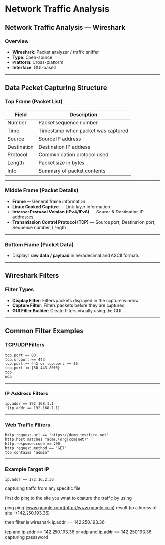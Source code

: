 
# Network Traffic Analysis

## Network Traffic Analysis — Wireshark

### Overview

- **Wireshark**: Packet analyzer / traffic sniffer
- **Type**: Open-source
- **Platform**: Cross-platform
- **Interface**: GUI-based

---

## Data Packet Capturing Structure

### Top Frame (Packet List)

| Field | Description |
| --- | --- |
| Number | Packet sequence number |
| Time | Timestamp when packet was captured |
| Source | Source IP address |
| Destination | Destination IP address |
| Protocol | Communication protocol used |
| Length | Packet size in bytes |
| Info | Summary of packet contents |

---

### Middle Frame (Packet Details)

- **Frame** — General frame information
- **Linux Cooked Capture** — Link-layer information
- **Internet Protocol Version (IPv4/IPv6)** — Source & Destination IP addresses
- **Transmission Control Protocol (TCP)** — Source port, Destination port, Sequence number, Length

---

### Bottom Frame (Packet Data)

- Displays **raw data / payload** in hexadecimal and ASCII formats

---

## Wireshark Filters

### Filter Types

- **Display Filter**: Filters packets displayed in the capture window
- **Capture Filter**: Filters packets before they are captured
- **GUI Filter Builder**: Create filters visually using the GUI

---

## Common Filter Examples

### TCP/UDP Filters

```
tcp.port == 80
tcp.srcport == 443
tcp.port == 443 or tcp.port == 80
tcp.port in {80 443 8080}
tcp
udp

```

---

### IP Address Filters

```
ip.addr == 192.168.1.1
!(ip.addr == 192.168.1.1)

```

---

### Web Traffic Filters

```
http.request.url == "https://demo.testfire.net"
http.host matches "acme.(org|com|net)"
http.response.code == 200
http.request.method == "GET"
tcp contains "admin"

```

---

### Example Target IP

```
ip.addr == 172.16.2.36

```

capturing traffc from any specific file 

first do ping to the site you wnat to cpature the traffic by using 

ping 
ping [www.google.com](http://www.google.com) result (ip address of site →142.250.193.36)

then filter in wireshark 
ip.addr == 142.250.193.36

tcp and ip.addr == 142.250.193.36 or udp and  ip.addr == 142.250.193.36
capturing passsword